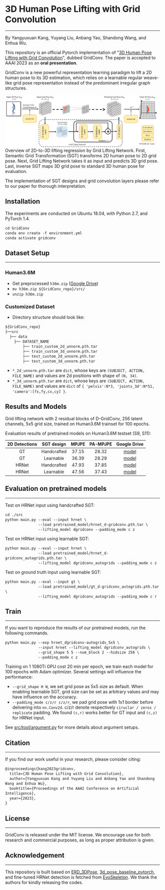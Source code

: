 # 3D Human Pose Lifting with Grid Convolution

---
By Yangyuxuan Kang, Yuyang Liu, Anbang Yao, Shandong Wang, and Enhua Wu.

This repository is an official Pytorch implementation of "[3D Human Pose Lifting with Grid Convolution](http://url)",
dubbed GridConv. The paper is accepted to AAAI 2023 as an **oral presentation**.

GridConv is a new powerful representation learning paradigm to lift a 2D human pose 
to its 3D estimation, which relies on a learnable regular weave-like grid pose 
representation instead of the predominant irregular graph structures.

![](assets/framework.jpg)
Overview of 2D-to-3D lifting regression by Grid Lifting Network. 
First, Semantic Grid Transformation (SGT) transforms 2D human pose to
2D grid pose. Next, Grid Lifting Network takes it as input and predicts 3D grid pose.
Last, inverse SGT maps 3D grid pose to standard 3D human pose for evaluation.

The implementation of SGT designs and grid convolution layers please refer to our paper
for thorough interpretation.

## Installation

The experiments are conducted on Ubuntu 18.04, with Python 2.7, and PyTorch 1.4.

```
cd GridConv
conda env create -f environment.yml
conda activate gridconv
```

## Dataset Setup

---
### Human3.6M
- Get preprocessed `h36m.zip` ([Google Drive]()) 
- `mv h36m.zip ${GridConv_repo}/src/`
- `unzip h36m.zip`


### Customized Dataset
- Directory structure should look like:
```
${GridConv_repo}
├──src
  ├── data
    ├── DATASET_NAME
        ├── train_custom_2d_unnorm.pth.tar
        ├── train_custom_3d_unnorm.pth.tar
        ├── test_custom_2d_unnorm.pth.tar
        ├── test_custom_3d_unnorm.pth.tar
```
- `*_2d_unnorm.pth.tar` are `dict`, whose keys are `(SUBJECT, ACTION, FILE_NAME)` 
  and values are 2d positions with shape of `(N, 34)`.
- `*_3d_unnorm.pth.tar` are `dict`, whose keys are `(SUBJECT, ACTION, FILE_NAME)` 
  and values are `dict` of `{ 'pelvis':N*3, 'joints_3d':N*51, 'camera':[fx,fy,cx,cy] }`.

## Results and Models
Grid lifting network with 2 residual blocks of D-GridConv, 256 latent channels, 5x5 grid size, 
trained on Human3.6M trainset for 100 epochs.

Evaluation results of pretrained models on Human3.6M testset (S9, S11):

| 2D Detections | SGT design | MPJPE | PA-MPJPE| Google Drive |
|:------:|:------:|:----:|:----:|:----:|
|GT|Handcrafted|37.15|28.32|[model](https://drive.google.com/file/d/1cH9ZhvRe-1dmzczwa2JnyvCmqK1YJcJW/view?usp=share_link)|
|GT|Learnable|36.39|28.29|[model](https://drive.google.com/file/d/1q7YqGKl-i799nRw_oPeL07B5yy__hQP7/view?usp=share_link)|
|HRNet|Handcrafted|47.93|37.85|[model](https://drive.google.com/file/d/14InSsbMeWInM1X5JYWxod0_h3ptXS8O3/view?usp=share_link)|
|HRNet|Learnable|47.56|37.43|[model](https://drive.google.com/file/d/1O45DjCEcKE74c5Nw939Woie0o9lqll54/view?usp=share_link)|

## Evaluation on pretrained models

---
Test on HRNet input using handcrafted SGT:
```
cd ./src
python main.py --eval --input hrnet \
               --load pretrained_model/hrnet_d-gridconv.pth.tar \
               --lifting_model dgridconv --padding_mode c z
```
Test on HRNet input using learnable SGT:
```
python main.py --eval --input hrnet \
               --load pretrained_model/hrnet_d-gridconv_autogrids.pth.tar \
               --lifting_model dgridconv_autogrids --padding_mode c z
```
Test on ground truth input using learnable SGT:
```
python main.py --eval --input gt \
               --load pretrained_model/gt_d-gridconv_autogrids.pth.tar \
               --lifting_model dgridconv_autogrids --padding_mode c r
```


## Train

---
If you want to reproduce the results of our pretrained models, run the following commands.

```
python main.py --exp hrnet_dgridconv-autogrids_5x5 \
               --input hrnet --lifting_model dgridconv_autogrids \
               --grid_shape 5 5 --num_block 2 --hidsize 256 \
               --padding_mode c z
```
Training on 1 1080Ti GPU cost 20 min per epoch, we train each model for 100 epochs 
with Adam optimizer. Several settings will influence the performance:
- `--grid_shape H W`, we set grid pose as 5x5 size as default. 
  When enabling learnable SGT, grid size can be set as arbitrary values and may have influence on the accuracy.
- `--padding_mode c/z/r c/z/r`, we pad grid pose with 1x1 border before delivering into 
`nn.Conv2d`. c/z/r denote respectively `ciruclar / zeros / replicate` padding. We found 
  `(c,r)` works better for GT input and `(c,z)` for HRNet input.

See [src/tool/argument.py](src/tool/argument.py) for more details about argument setups.

## Citation

---
If you find our work useful in your research, please consider citing:
```
@inproceedings{kang2023gridconv,
  title={3D Human Pose Lifting with Grid Convolution},
  author={Yangyuxuan Kang and Yuyang Liu and Anbang Yao and Shandong Wang and Enhua Wu},
  booktitle={Proceedings of the AAAI Conference on Artificial Intelligence},
  year={2023},
}
```

## License

---
GridConv is released under the MIT license. We encourage use 
for both research and commercial purposes, as long as proper attribution is given.

## Acknowledgement

---
This repository is built based on [ERD_3DPose](https://github.com/kyang-06/ERD_3DPose), [3d_pose_baseline_pytorch](https://github.com/weigq/3d_pose_baseline_pytorch),
and fine-tuned HRNet detection is fetched from [EvoSkeleton](https://github.com/Nicholasli1995/EvoSkeleton).
We thank the authors for kindly releasing the codes.